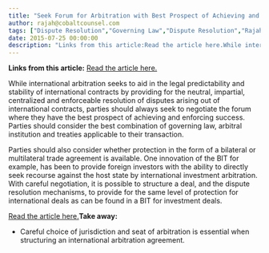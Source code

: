 ```yaml
---
title: "Seek Forum for Arbitration with Best Prospect of Achieving and Enforcing Successful Contract"
author: rajah@cobaltcounsel.com
tags: ["Dispute Resolution","Governing Law","Dispute Resolution","Rajah"]
date: 2015-07-25 00:00:00
description: "Links from this article:Read the article here.While international arbitration seeks to aid in the legal predictability and stability of inter..."
---
```


**Links from this article:**
[Read the article here.](http://www.lexology.com/library/detail.aspx?g=5fe9b5e8-05ea-43aa-848d-2d620a10745c)

While international arbitration seeks to aid in the legal predictability and stability of international contracts by providing for the neutral, impartial, centralized and enforceable resolution of disputes arising out of international contracts, parties should always seek to negotiate the forum where they have the best prospect of achieving and enforcing success. Parties should consider the best combination of governing law, arbitral institution and treaties applicable to their transaction.

Parties should also consider whether protection in the form of a bilateral or multilateral trade agreement is available. One innovation of the BIT for example, has been to provide foreign investors with the ability to directly seek recourse against the host state by international investment arbitration. With careful negotiation, it is possible to structure a deal, and the dispute resolution mechanisms, to provide for the same level of protection for international deals as can be found in a BIT for investment deals.

[Read the article here.](http://www.lexology.com/library/detail.aspx?g=5fe9b5e8-05ea-43aa-848d-2d620a10745c)**Take away:**
- Careful choice of jurisdiction and seat of arbitration is essential when structuring an international arbitration agreement.